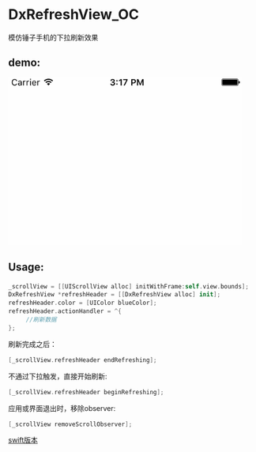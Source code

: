# DxRefreshView_OC

模仿锤子手机的下拉刷新效果

demo:
---

![image](image/refresh_header.gif)

Usage:
---

```Swift
_scrollView = [[UIScrollView alloc] initWithFrame:self.view.bounds];
DxRefreshView *refreshHeader = [[DxRefreshView alloc] init];
refreshHeader.color = [UIColor blueColor];
refreshHeader.actionHandler = ^{
     //刷新数据
};
```

刷新完成之后：

```Swift
[_scrollView.refreshHeader endRefreshing];
```

不通过下拉触发，直接开始刷新:

```Swift
[_scrollView.refreshHeader beginRefreshing];
```

应用或界面退出时，移除observer:

```Swift
[_scrollView removeScrollObserver];
```
[swift版本](https://github.com/StevenDXC/DxRefreshView) 
